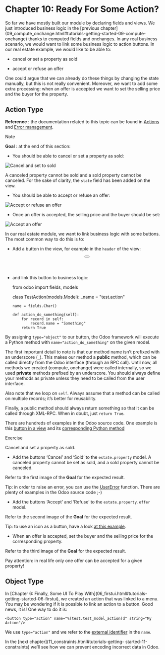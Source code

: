 # Chapter 10: Ready For Some Action?

So far we have mostly built our module by declaring fields and views. We just
introduced business logic in the [previous
chapter](09_compute_onchange.html#tutorials-getting-started-09-compute-
onchange) thanks to computed fields and onchanges. In any real business
scenario, we would want to link some business logic to action buttons. In our
real estate example, we would like to be able to:

  * cancel or set a property as sold

  * accept or refuse an offer

One could argue that we can already do these things by changing the state
manually, but this is not really convenient. Moreover, we want to add some
extra processing: when an offer is accepted we want to set the selling price
and the buyer for the property.

## Action Type

**Reference** : the documentation related to this topic can be found in
[Actions](../../reference/backend/actions.html#reference-actions) and [Error
management](../../reference/backend/orm.html#reference-exceptions).

Note

**Goal** : at the end of this section:

  * You should be able to cancel or set a property as sold:

![Cancel and set to sold](../../../_images/property.gif)

A canceled property cannot be sold and a sold property cannot be canceled. For
the sake of clarity, the `state` field has been added on the view.

  * You should be able to accept or refuse an offer:

![Accept or refuse an offer](../../../_images/offer_01.gif)

  * Once an offer is accepted, the selling price and the buyer should be set:

![Accept an offer](../../../_images/offer_02.gif)

In our real estate module, we want to link business logic with some buttons.
The most common way to do this is to:

  * Add a button in the view, for example in the `header` of the view:

    
    
    <form>
        <header>
            <button name="action_do_something" type="object" string="Do Something"/>
        </header>
        <sheet>
            <field name="name"/>
        </sheet>
    </form>
    

  * and link this button to business logic:

    
    
    from odoo import fields, models
    
    class TestAction(models.Model):
        _name = "test.action"
    
        name = fields.Char()
    
        def action_do_something(self):
            for record in self:
                record.name = "Something"
            return True
    

By assigning `type="object"` to our button, the Odoo framework will execute a
Python method with `name="action_do_something"` on the given model.

The first important detail to note is that our method name isn’t prefixed with
an underscore (`_`). This makes our method a **public** method, which can be
called directly from the Odoo interface (through an RPC call). Until now, all
methods we created (compute, onchange) were called internally, so we used
**private** methods prefixed by an underscore. You should always define your
methods as private unless they need to be called from the user interface.

Also note that we loop on `self`. Always assume that a method can be called on
multiple records; it’s better for reusability.

Finally, a public method should always return something so that it can be
called through XML-RPC. When in doubt, just `return True`.

There are hundreds of examples in the Odoo source code. One example is this
[button in a
view](https://github.com/odoo/odoo/blob/cd9af815ba591935cda367d33a1d090f248dd18d/addons/crm/views/crm_lead_views.xml#L9-L11)
and its [corresponding Python
method](https://github.com/odoo/odoo/blob/cd9af815ba591935cda367d33a1d090f248dd18d/addons/crm/models/crm_lead.py#L746-L760)

Exercise

Cancel and set a property as sold.

  * Add the buttons ‘Cancel’ and ‘Sold’ to the `estate.property` model. A canceled property cannot be set as sold, and a sold property cannot be canceled.

Refer to the first image of the **Goal** for the expected result.

Tip: in order to raise an error, you can use the
[UserError](../../reference/backend/orm.html#reference-exceptions) function.
There are plenty of examples in the Odoo source code ;-)

  * Add the buttons ‘Accept’ and ‘Refuse’ to the `estate.property.offer` model.

Refer to the second image of the **Goal** for the expected result.

Tip: to use an icon as a button, have a look [at this
example](https://github.com/odoo/odoo/blob/cd9af815ba591935cda367d33a1d090f248dd18d/addons/event/views/event_views.xml#L521).

  * When an offer is accepted, set the buyer and the selling price for the corresponding property.

Refer to the third image of the **Goal** for the expected result.

Pay attention: in real life only one offer can be accepted for a given
property!

## Object Type

In [Chapter 6: Finally, Some UI To Play With](06_firstui.html#tutorials-
getting-started-06-firstui), we created an action that was linked to a menu.
You may be wondering if it is possible to link an action to a button. Good
news, it is! One way to do it is:

    
    
    <button type="action" name="%(test.test_model_action)d" string="My Action"/>
    

We use `type="action"` and we refer to the [external
identifier](../../glossary.html#term-external-identifier) in the `name`.

In the [next chapter](11_constraints.html#tutorials-getting-
started-11-constraints) we’ll see how we can prevent encoding incorrect data
in Odoo.

